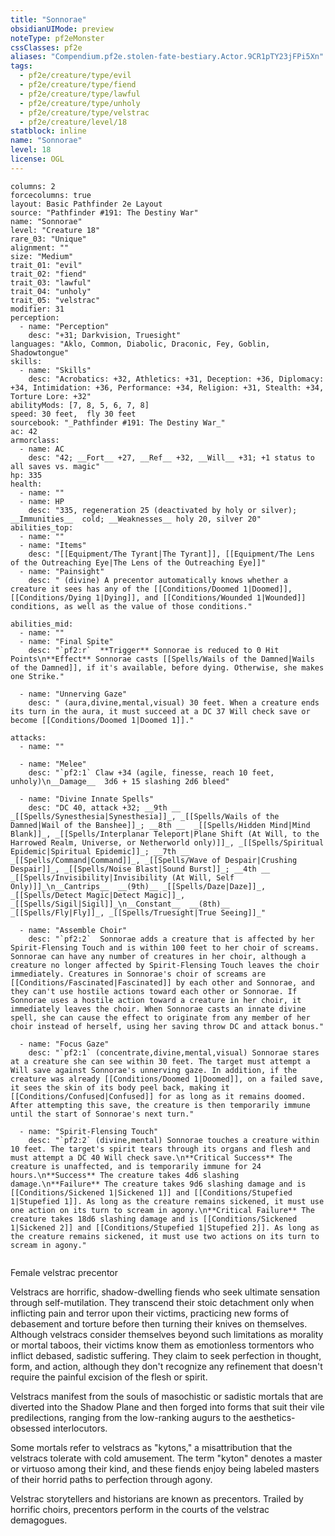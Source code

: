 ```yaml
---
title: "Sonnorae"
obsidianUIMode: preview
noteType: pf2eMonster
cssClasses: pf2e
aliases: "Compendium.pf2e.stolen-fate-bestiary.Actor.9CR1pTY23jFPi5Xn" 
tags:
  - pf2e/creature/type/evil
  - pf2e/creature/type/fiend
  - pf2e/creature/type/lawful
  - pf2e/creature/type/unholy
  - pf2e/creature/type/velstrac
  - pf2e/creature/level/18
statblock: inline
name: "Sonnorae"
level: 18
license: OGL
---
```


```statblock
columns: 2
forcecolumns: true
layout: Basic Pathfinder 2e Layout
source: "Pathfinder #191: The Destiny War"
name: "Sonnorae"
level: "Creature 18"
rare_03: "Unique"
alignment: ""
size: "Medium"
trait_01: "evil"
trait_02: "fiend"
trait_03: "lawful"
trait_04: "unholy"
trait_05: "velstrac"
modifier: 31
perception:
  - name: "Perception"
    desc: "+31; Darkvision, Truesight"
languages: "Aklo, Common, Diabolic, Draconic, Fey, Goblin, Shadowtongue"
skills:
  - name: "Skills"
    desc: "Acrobatics: +32, Athletics: +31, Deception: +36, Diplomacy: +34, Intimidation: +36, Performance: +34, Religion: +31, Stealth: +34, Torture Lore: +32"
abilityMods: [7, 8, 5, 6, 7, 8]
speed: 30 feet,  fly 30 feet
sourcebook: "_Pathfinder #191: The Destiny War_"
ac: 42
armorclass:
  - name: AC
    desc: "42; __Fort__ +27, __Ref__ +32, __Will__ +31; +1 status to all saves vs. magic"
hp: 335
health:
  - name: ""
  - name: HP
    desc: "335, regeneration 25 (deactivated by holy or silver); __Immunities__  cold; __Weaknesses__ holy 20, silver 20"
abilities_top:
  - name: ""
  - name: "Items"
    desc: "[[Equipment/The Tyrant|The Tyrant]], [[Equipment/The Lens of the Outreaching Eye|The Lens of the Outreaching Eye]]"
  - name: "Painsight"
    desc: " (divine) A precentor automatically knows whether a creature it sees has any of the [[Conditions/Doomed 1|Doomed]], [[Conditions/Dying 1|Dying]], and [[Conditions/Wounded 1|Wounded]] conditions, as well as the value of those conditions."

abilities_mid:
  - name: ""
  - name: "Final Spite"
    desc: "`pf2:r`  **Trigger** Sonnorae is reduced to 0 Hit Points\n**Effect** Sonnorae casts [[Spells/Wails of the Damned|Wails of the Damned]], if it's available, before dying. Otherwise, she makes one Strike."

  - name: "Unnerving Gaze"
    desc: " (aura,divine,mental,visual) 30 feet. When a creature ends its turn in the aura, it must succeed at a DC 37 Will check save or become [[Conditions/Doomed 1|Doomed 1]]."

attacks:
  - name: ""

  - name: "Melee"
    desc: "`pf2:1` Claw +34 (agile, finesse, reach 10 feet, unholy)\n__Damage__  3d6 + 15 slashing 2d6 bleed"

  - name: "Divine Innate Spells"
    desc: "DC 40, attack +32; __9th __  _[[Spells/Synesthesia|Synesthesia]]_, _[[Spells/Wails of the Damned|Wail of the Banshee]]_; __8th __  _[[Spells/Hidden Mind|Mind Blank]]_, _[[Spells/Interplanar Teleport|Plane Shift (At Will, to the Harrowed Realm, Universe, or Netherworld only)]]_, _[[Spells/Spiritual Epidemic|Spiritual Epidemic]]_; __7th __  _[[Spells/Command|Command]]_, _[[Spells/Wave of Despair|Crushing Despair]]_, _[[Spells/Noise Blast|Sound Burst]]_; __4th __  _[[Spells/Invisibility|Invisibility (At Will, Self Only)]]_\n__Cantrips__  __(9th)__ _[[Spells/Daze|Daze]]_, _[[Spells/Detect Magic|Detect Magic]]_, _[[Spells/Sigil|Sigil]]_\n__Constant__  __(8th)__ _[[Spells/Fly|Fly]]_, _[[Spells/Truesight|True Seeing]]_"

  - name: "Assemble Choir"
    desc: "`pf2:2`  Sonnorae adds a creature that is affected by her Spirit-Flensing Touch and is within 100 feet to her choir of screams. Sonnorae can have any number of creatures in her choir, although a creature no longer affected by Spirit-Flensing Touch leaves the choir immediately. Creatures in Sonnorae's choir of screams are [[Conditions/Fascinated|Fascinated]] by each other and Sonnorae, and they can't use hostile actions toward each other or Sonnorae. If Sonnorae uses a hostile action toward a creature in her choir, it immediately leaves the choir. When Sonnorae casts an innate divine spell, she can cause the effect to originate from any member of her choir instead of herself, using her saving throw DC and attack bonus."

  - name: "Focus Gaze"
    desc: "`pf2:1` (concentrate,divine,mental,visual) Sonnorae stares at a creature she can see within 30 feet. The target must attempt a Will save against Sonnorae's unnerving gaze. In addition, if the creature was already [[Conditions/Doomed 1|Doomed]], on a failed save, it sees the skin of its body peel back, making it [[Conditions/Confused|Confused]] for as long as it remains doomed. After attempting this save, the creature is then temporarily immune until the start of Sonnorae's next turn."

  - name: "Spirit-Flensing Touch"
    desc: "`pf2:2` (divine,mental) Sonnorae touches a creature within 10 feet. The target's spirit tears through its organs and flesh and must attempt a DC 40 Will check save.\n**Critical Success** The creature is unaffected, and is temporarily immune for 24 hours.\n**Success** The creature takes 4d6 slashing damage.\n**Failure** The creature takes 9d6 slashing damage and is [[Conditions/Sickened 1|Sickened 1]] and [[Conditions/Stupefied 1|Stupefied 1]]. As long as the creature remains sickened, it must use one action on its turn to scream in agony.\n**Critical Failure** The creature takes 18d6 slashing damage and is [[Conditions/Sickened 1|Sickened 2]] and [[Conditions/Stupefied 1|Stupefied 2]]. As long as the creature remains sickened, it must use two actions on its turn to scream in agony."
 
```


Female velstrac precentor

Velstracs are horrific, shadow-dwelling fiends who seek ultimate sensation through self-mutilation. They transcend their stoic detachment only when inflicting pain and terror upon their victims, practicing new forms of debasement and torture before then turning their knives on themselves. Although velstracs consider themselves beyond such limitations as morality or mortal taboos, their victims know them as emotionless tormentors who inflict debased, sadistic suffering. They claim to seek perfection in thought, form, and action, although they don't recognize any refinement that doesn't require the painful excision of the flesh or spirit.

Velstracs manifest from the souls of masochistic or sadistic mortals that are diverted into the Shadow Plane and then forged into forms that suit their vile predilections, ranging from the low-ranking augurs to the aesthetics-obsessed interlocutors.

Some mortals refer to velstracs as "kytons," a misattribution that the velstracs tolerate with cold amusement. The term "kyton" denotes a master or virtuoso among their kind, and these fiends enjoy being labeled masters of their horrid paths to perfection through agony.

Velstrac storytellers and historians are known as precentors. Trailed by horrific choirs, precentors perform in the courts of the velstrac demagogues.
